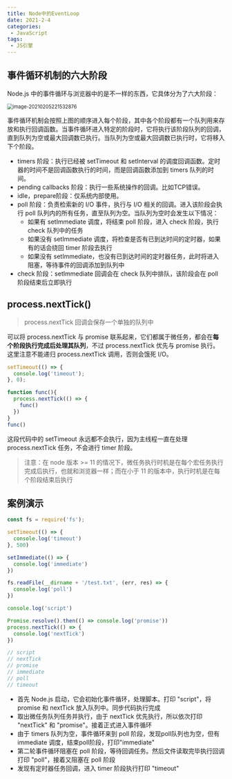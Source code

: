 ```yaml
---
title: Node中的EventLoop
date: 2021-2-4
categories:
 - JavaScript
tags:
 - JS引擎
---
```




## 事件循环机制的六大阶段

Node.js 中的事件循环与浏览器中的是不一样的东西，它具体分为了六大阶段：

<img src="F:\Study_Document\笔记\image\image-20210205221532876.png" alt="image-20210205221532876" style="zoom:80%;" />

事件循环机制会按照上图的顺序进入每个阶段，其中各个阶段都有一个队列用来存放和执行回调函数。当事件循环进入特定的阶段时，它将执行该阶段队列的回调，直到队列为空或最大回调数已执行。当队列为空或最大回调数已执行时，它将移入下个阶段。

+ timers 阶段：执行已经被 setTimeout 和 setInterval 的调度回调函数。定时器的时间不是回调函数执行的时间，而是回调函数添加到 timers 队列的时间。
+ pending callbacks 阶段：执行一些系统操作的回调。比如TCP错误。
+ idle，prepare阶段：仅系统内部使用。
+ poll 阶段：负责检索新的 I/O 事件，执行与 I/O 相关的回调。进入该阶段会执行 poll 队列内的所有任务，直至队列为空。当队列为空时会发生以下情况：
  + 如果有 setImmediate 调度，将结束 poll 阶段，进入 check 阶段，执行 check 队列中的任务
  + 如果没有 setImmediate 调度，将检查是否有已到达时间的定时器，如果有的话会绕回 timer 阶段去执行
  + 如果没有 setImmediate，也没有已到达时间的定时器任务，此时将进入阻塞，等待事件的回调添加到队列中
+ check 阶段：setImmediate 回调会在 check 队列中排队，该阶段会在 poll 阶段结束后立即执行



## process.nextTick()

> process.nextTick 回调会保存一个单独的队列中

可以将 process.nextTick 与 promise 联系起来，它们都属于微任务，都会在**每个阶段执行完成后处理其队列**，不过 process.nextTick 优先与 promise 执行。这里注意不能递归 process.nextTick 调用，否则会饿死 I/O。

```js
setTimeout(() => {
  console.log('timeout');
}, 0);

function func(){
  process.nextTick(() => {
    func()
  })
}
func()
```

这段代码中的 setTimeout 永远都不会执行，因为主线程一直在处理 process.nextTick 任务，不会进行 timer 阶段。

> 注意：在 node 版本 >= 11 的情况下，微任务执行时机是在每个宏任务执行完成后执行，也就和浏览器一样；而在小于 11 的版本中，执行时机是在每个阶段结束后执行

## 案例演示

```js
const fs = require('fs');

setTimeout(() => {
  console.log('timeout')
}, 500)

setImmediate(() => {
  console.log('immediate')
})

fs.readFile(__dirname + '/test.txt', (err, res) => {
  console.log('poll')
})

console.log('script')

Promise.resolve().then(() => console.log('promise'))
process.nextTick(() => {
  console.log('nextTick')
})

// script
// nextTick
// promise
// immediate
// poll
// timeout
```

+ 首先 Node.js 启动，它会初始化事件循环，处理脚本。打印 "script"，将 promise 和 nextTick 放入队列中。同步代码执行完成
+ 取出微任务队列任务并执行，由于 nextTick 优先执行，所以依次打印 "nextTick" 和 "promise"。接着正式进入事件循环
+ 由于 timers 队列为空，事件循环来到 poll 阶段，发现poll队列也为空，但有 immediate 调度，结束poll阶段，打印"immediate"
+ 第二轮事件循环阻塞在 poll 阶段，等待回调任务。然后文件读取完毕执行回调打印 "poll"，接着又阻塞在 poll 阶段
+ 发现有定时器任务回调，进入 timer 阶段执行打印 "timeout"
